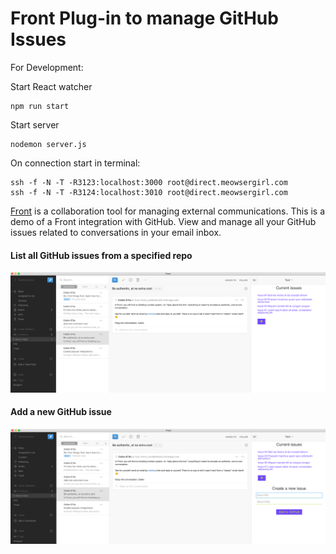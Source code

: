 # Front Plug-in to manage GitHub Issues

For Development:

Start React watcher

    npm run start
    
Start server

    nodemon server.js

On connection start in terminal:

    ssh -f -N -T -R3123:localhost:3000 root@direct.meowsergirl.com
    ssh -f -N -T -R3124:localhost:3010 root@direct.meowsergirl.com

[Front](https://frontapp.com/) is a collaboration tool for managing external communications.  This is a demo of a Front integration with GitHub.  View and manage all your GitHub issues related to conversations in your email inbox.

#### List all GitHub issues from a specified repo
![list issues](https://github.com/loopDelicious/front2/blob/master/src/img/listIssues.png)        
    
#### Add a new GitHub issue
![new issue](https://github.com/loopDelicious/front2/blob/master/src/img/addIssue.png)   
 
 

